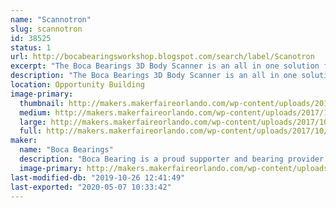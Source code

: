 ```yaml
---
name: "Scannotron"
slug: scannotron
id: 38525
status: 1
url: http://bocabearingsworkshop.blogspot.com/search/label/Scanotron
excerpt: "The Boca Bearings 3D Body Scanner is an all in one solution for 3D scanning. The subject stands on a rotating platform while a Microsoft Kinect (generation 1) sits on a rail which can be moved up or down to capture a whole body as the subject rotates in place. "
description: "The Boca Bearings 3D Body Scanner is an all in one solution for 3D scanning. The subject stands on a rotating platform while a Microsoft Kinect (generation 1) sits on a rail which can be moved up or down to capture a whole body as the subject rotates in place. A laptop running Skanect takes in the image data and creates a mesh of the person standing on our rotating platform. These meshes can be exported as an STL to be 3D Printed or sent to any 3D modeling tool for further refinement."
location: Opportunity Building
image-primary:
  thumbnail: http://makers.makerfaireorlando.com/wp-content/uploads/2017/10/20170929_154554-e1507041522369-150x150.jpg
  medium: http://makers.makerfaireorlando.com/wp-content/uploads/2017/10/20170929_154554-e1507041522369-225x300.jpg
  large: http://makers.makerfaireorlando.com/wp-content/uploads/2017/10/20170929_154554-e1507041522369-768x1024.jpg
  full: http://makers.makerfaireorlando.com/wp-content/uploads/2017/10/20170929_154554-e1507041522369.jpg
maker:
  name: "Boca Bearings"
  description: "Boca Bearing is a proud supporter and bearing provider for makers all over the world. Based in South Florida, Boca Bearings provides all types of bearings for robotics, remote-controlled aircraft, 3D printers, industrial equipment- you name it! If it rotates, it probably has our bearing inside of it! "
  image-primary: http://makers.makerfaireorlando.com/wp-content/uploads/2015/08/BocaBearings-Logo-Tagline-1024x427.jpg
last-modified-db: "2019-10-26 12:41:49"
last-exported: "2020-05-07 10:33:42"
---
```

